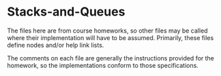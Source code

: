 # Stacks-and-Queues
The files here are from course homeworks, so other files may be called where their implementation will have to be assumed.
Primarily, these files define nodes and/or help link lists.

The comments on each file are generally the instructions provided for the homework, so the implementations conform to those specifications.
